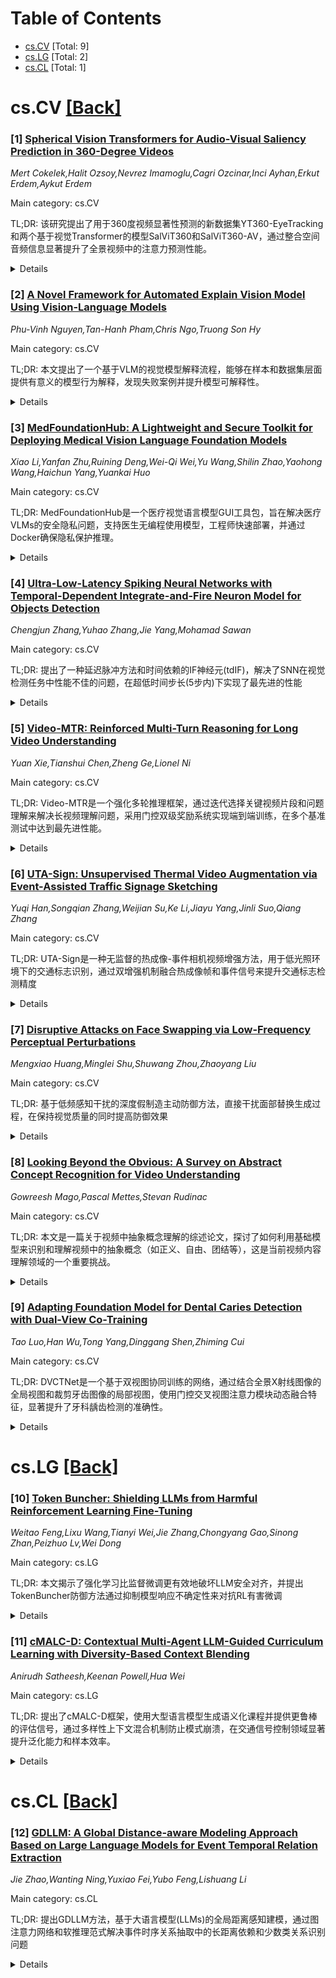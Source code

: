 <div id=toc></div>

# Table of Contents

- [cs.CV](#cs.CV) [Total: 9]
- [cs.LG](#cs.LG) [Total: 2]
- [cs.CL](#cs.CL) [Total: 1]


<div id='cs.CV'></div>

# cs.CV [[Back]](#toc)

### [1] [Spherical Vision Transformers for Audio-Visual Saliency Prediction in 360-Degree Videos](https://arxiv.org/abs/2508.20221)
*Mert Cokelek,Halit Ozsoy,Nevrez Imamoglu,Cagri Ozcinar,Inci Ayhan,Erkut Erdem,Aykut Erdem*

Main category: cs.CV

TL;DR: 该研究提出了用于360度视频显著性预测的新数据集YT360-EyeTracking和两个基于视觉Transformer的模型SalViT360和SalViT360-AV，通过整合空间音频信息显著提升了全景视频中的注意力预测性能。


<details>
  <summary>Details</summary>
Motivation: 由于缺乏全面的360度视听显著性预测数据集，且现有方法未充分考虑球面畸变和空间音频的整合，研究旨在探索如何利用视听线索有效预测360度视频中的视觉显著性。

Method: 构建了包含81个ODV的YT360-EyeTracking数据集，提出了SalViT360（基于视觉Transformer的框架，配备球面几何感知的时空注意力层）和SalViT360-AV（进一步整合基于音频输入的Transformer适配器）两个新颖的显著性预测模型。

Result: 在多个基准数据集（包括YT360-EyeTracking）上的实验结果表明，SalViT360和SalViT360-AV在预测360度场景中的观看者注意力方面显著优于现有方法。

Conclusion: 在模型架构中整合空间音频线索对于准确预测全景视频中的显著性至关重要，音频信息的加入显著提升了显著性预测的性能。

Abstract: Omnidirectional videos (ODVs) are redefining viewer experiences in virtual
reality (VR) by offering an unprecedented full field-of-view (FOV). This study
extends the domain of saliency prediction to 360-degree environments,
addressing the complexities of spherical distortion and the integration of
spatial audio. Contextually, ODVs have transformed user experience by adding a
spatial audio dimension that aligns sound direction with the viewer's
perspective in spherical scenes. Motivated by the lack of comprehensive
datasets for 360-degree audio-visual saliency prediction, our study curates
YT360-EyeTracking, a new dataset of 81 ODVs, each observed under varying
audio-visual conditions. Our goal is to explore how to utilize audio-visual
cues to effectively predict visual saliency in 360-degree videos. Towards this
aim, we propose two novel saliency prediction models: SalViT360, a
vision-transformer-based framework for ODVs equipped with spherical
geometry-aware spatio-temporal attention layers, and SalViT360-AV, which
further incorporates transformer adapters conditioned on audio input. Our
results on a number of benchmark datasets, including our YT360-EyeTracking,
demonstrate that SalViT360 and SalViT360-AV significantly outperform existing
methods in predicting viewer attention in 360-degree scenes. Interpreting these
results, we suggest that integrating spatial audio cues in the model
architecture is crucial for accurate saliency prediction in omnidirectional
videos. Code and dataset will be available at
https://cyberiada.github.io/SalViT360.

</details>


### [2] [A Novel Framework for Automated Explain Vision Model Using Vision-Language Models](https://arxiv.org/abs/2508.20227)
*Phu-Vinh Nguyen,Tan-Hanh Pham,Chris Ngo,Truong Son Hy*

Main category: cs.CV

TL;DR: 本文提出了一个基于VLM的视觉模型解释流程，能够在样本和数据集层面提供有意义的模型行为解释，发现失败案例并提升模型可解释性。


<details>
  <summary>Details</summary>
Motivation: 当前视觉模型开发主要关注性能指标，缺乏对模型一般性行为的解释方法。理解模型在普通图像上的行为对防止偏见判断和识别模型趋势至关重要。

Method: 利用视觉-语言模型(VLM)构建了一个解释流程，能够同时在样本级别和数据集级别对视觉模型进行解释。该流程需要最小化人工动作，将视觉模型开发与xAI分析相结合。

Result: 提出的流程可以有效地发现模型的失败案例，并提供对视觉模型行为的深入洞察，促进图像分析的进步。

Conclusion: 该研究为解决视觉模型可解释性的挑战提供了一个有效的流程，通过VLM技术实现了样本和数据集层面的全面解释，有助于提升模型的可信赖性和可理解性。

Abstract: The development of many vision models mainly focuses on improving their
performance using metrics such as accuracy, IoU, and mAP, with less attention
to explainability due to the complexity of applying xAI methods to provide a
meaningful explanation of trained models. Although many existing xAI methods
aim to explain vision models sample-by-sample, methods explaining the general
behavior of vision models, which can only be captured after running on a large
dataset, are still underexplored. Furthermore, understanding the behavior of
vision models on general images can be very important to prevent biased
judgments and help identify the model's trends and patterns. With the
application of Vision-Language Models, this paper proposes a pipeline to
explain vision models at both the sample and dataset levels. The proposed
pipeline can be used to discover failure cases and gain insights into vision
models with minimal effort, thereby integrating vision model development with
xAI analysis to advance image analysis.

</details>


### [3] [MedFoundationHub: A Lightweight and Secure Toolkit for Deploying Medical Vision Language Foundation Models](https://arxiv.org/abs/2508.20345)
*Xiao Li,Yanfan Zhu,Ruining Deng,Wei-Qi Wei,Yu Wang,Shilin Zhao,Yaohong Wang,Haichun Yang,Yuankai Huo*

Main category: cs.CV

TL;DR: MedFoundationHub是一个医疗视觉语言模型GUI工具包，旨在解决医疗VLMs的安全隐私问题，支持医生无编程使用模型，工程师快速部署，并通过Docker确保隐私保护推理。


<details>
  <summary>Details</summary>
Motivation: 医疗视觉语言模型虽然为临床应用带来巨大机遇，但存在严重的隐私安全风险，包括受保护健康信息泄露、数据泄漏和网络威胁漏洞，特别是在医院环境中尤为关键。

Method: 开发MedFoundationHub图形用户界面工具包，支持医生手动选择使用不同模型无需编程，工程师以即插即用方式高效部署医疗VLMs，集成Hugging Face开源模型，通过Docker编排实现操作系统无关的隐私保护推理部署。

Result: 使用单个NVIDIA A6000 GPU的离线本地工作站即可运行，评估了5个最先进VLM模型（Google-MedGemma3-4B等），病理学家评估了1015个临床医生-模型评分事件，发现存在脱靶回答、模糊推理和病理术语不一致等局限性。

Conclusion: MedFoundationHub提供了一个安全、易用的医疗VLM部署解决方案，但当前模型仍存在显著局限性，需要在医疗术语准确性和推理一致性方面进一步改进。

Abstract: Recent advances in medical vision-language models (VLMs) open up remarkable
opportunities for clinical applications such as automated report generation,
copilots for physicians, and uncertainty quantification. However, despite their
promise, medical VLMs introduce serious security concerns, most notably risks
of Protected Health Information (PHI) exposure, data leakage, and vulnerability
to cyberthreats - which are especially critical in hospital environments. Even
when adopted for research or non-clinical purposes, healthcare organizations
must exercise caution and implement safeguards. To address these challenges, we
present MedFoundationHub, a graphical user interface (GUI) toolkit that: (1)
enables physicians to manually select and use different models without
programming expertise, (2) supports engineers in efficiently deploying medical
VLMs in a plug-and-play fashion, with seamless integration of Hugging Face
open-source models, and (3) ensures privacy-preserving inference through
Docker-orchestrated, operating system agnostic deployment. MedFoundationHub
requires only an offline local workstation equipped with a single NVIDIA A6000
GPU, making it both secure and accessible within the typical resources of
academic research labs. To evaluate current capabilities, we engaged
board-certified pathologists to deploy and assess five state-of-the-art VLMs
(Google-MedGemma3-4B, Qwen2-VL-7B-Instruct, Qwen2.5-VL-7B-Instruct, and
LLaVA-1.5-7B/13B). Expert evaluation covered colon cases and renal cases,
yielding 1015 clinician-model scoring events. These assessments revealed
recurring limitations, including off-target answers, vague reasoning, and
inconsistent pathology terminology.

</details>


### [4] [Ultra-Low-Latency Spiking Neural Networks with Temporal-Dependent Integrate-and-Fire Neuron Model for Objects Detection](https://arxiv.org/abs/2508.20392)
*Chengjun Zhang,Yuhao Zhang,Jie Yang,Mohamad Sawan*

Main category: cs.CV

TL;DR: 提出了一种延迟脉冲方法和时间依赖的IF神经元(tdIF)，解决了SNN在视觉检测任务中性能不佳的问题，在超低时间步长(5步内)下实现了最先进的性能


<details>
  <summary>Details</summary>
Motivation: 当前ANN-SNN转换方法在分类任务中表现优异，但在视觉检测任务中性能仍然不理想，主要原因是异质脉冲模式导致的残余膜电位问题

Method: 采用延迟脉冲方法缓解异质脉冲模式问题，并提出tdIF神经元架构，使IF神经元能够根据时间步长的时序动态调整积累和发放行为

Result: 在目标检测和车道线检测两个关键视觉任务上进行了广泛评估，方法超越了当前ANN-SNN转换方法，在超低延迟(5时间步内)下达到最先进性能

Conclusion: 所提出的方法使脉冲能够表现出不同的时间特性，而不仅仅依赖频率表示，在超低时间步长下实现了更精确的特征表示，同时保持了与传统IF神经元相当的能量消耗

Abstract: Spiking Neural Networks (SNNs), inspired by the brain, are characterized by
minimal power consumption and swift inference capabilities on neuromorphic
hardware, and have been widely applied to various visual perception tasks.
Current ANN-SNN conversion methods have achieved excellent results in
classification tasks with ultra-low time-steps, but their performance in visual
detection tasks remains suboptimal. In this paper, we propose a delay-spike
approach to mitigate the issue of residual membrane potential caused by
heterogeneous spiking patterns. Furthermore, we propose a novel
temporal-dependent Integrate-and-Fire (tdIF) neuron architecture for SNNs. This
enables Integrate-and-fire (IF) neurons to dynamically adjust their
accumulation and firing behaviors based on the temporal order of time-steps.
Our method enables spikes to exhibit distinct temporal properties, rather than
relying solely on frequency-based representations. Moreover, the tdIF neuron
maintains energy consumption on par with traditional IF neuron. We demonstrate
that our method achieves more precise feature representation with lower
time-steps, enabling high performance and ultra-low latency in visual detection
tasks. In this study, we conduct extensive evaluation of the tdIF method across
two critical vision tasks: object detection and lane line detection. The
results demonstrate that the proposed method surpasses current ANN-SNN
conversion approaches, achieving state-of-the-art performance with ultra-low
latency (within 5 time-steps).

</details>


### [5] [Video-MTR: Reinforced Multi-Turn Reasoning for Long Video Understanding](https://arxiv.org/abs/2508.20478)
*Yuan Xie,Tianshui Chen,Zheng Ge,Lionel Ni*

Main category: cs.CV

TL;DR: Video-MTR是一个强化多轮推理框架，通过迭代选择关键视频片段和问题理解来解决长视频理解问题，采用门控双级奖励系统实现端到端训练，在多个基准测试中达到最先进性能。


<details>
  <summary>Details</summary>
Motivation: 长视频理解存在长程时间依赖和多个事件的挑战，现有方法依赖静态推理或外部视觉语言模型，存在复杂度高和端到端训练不足导致的性能不佳问题。

Method: 提出强化多轮推理框架Video-MTR，迭代选择视频片段并基于先前处理片段的理解进行渐进式推理，引入门控双级奖励系统（轨迹级奖励和轮级奖励）优化视频片段选择和问题理解。

Result: 在VideoMME、MLVU和EgoSchema等基准测试中，Video-MTR在准确性和效率方面均优于现有方法，实现了最先进的性能。

Conclusion: Video-MTR通过多轮迭代推理和门控双级奖励系统，有效解决了长视频理解问题，无需外部视觉语言模型，实现了端到端训练，显著提升了长视频理解的性能。

Abstract: Long-form video understanding, characterized by long-range temporal
dependencies and multiple events, remains a challenge. Existing methods often
rely on static reasoning or external visual-language models (VLMs), which face
issues like complexity and sub-optimal performance due to the lack of
end-to-end training. In this paper, we propose Video-MTR, a reinforced
multi-turn reasoning framework designed to enable iterative key video segment
selection and question comprehension. Unlike traditional video reasoning
pipeline, which generate predictions in a single turn, Video-MTR performs
reasoning in multiple turns, selecting video segments progressively based on
the evolving understanding of previously processed segments and the current
question. This iterative process allows for a more refined and contextually
aware analysis of the video. To ensure intermediate reasoning process, we
introduce a novel gated bi-level reward system, combining trajectory-level
rewards based on answer correctness and turn-level rewards emphasizing
frame-query relevance. This system optimizes both video segment selection and
question comprehension, eliminating the need for external VLMs and allowing
end-to-end training. Extensive experiments on benchmarks like VideoMME, MLVU,
and EgoSchema demonstrate that Video-MTR outperforms existing methods in both
accuracy and efficiency, advancing the state-of-the-art in long video
understanding.

</details>


### [6] [UTA-Sign: Unsupervised Thermal Video Augmentation via Event-Assisted Traffic Signage Sketching](https://arxiv.org/abs/2508.20594)
*Yuqi Han,Songqian Zhang,Weijian Su,Ke Li,Jiayu Yang,Jinli Suo,Qiang Zhang*

Main category: cs.CV

TL;DR: UTA-Sign是一种无监督的热成像-事件相机视频增强方法，用于低光照环境下的交通标志识别，通过双增强机制融合热成像帧和事件信号来提升交通标志检测精度


<details>
  <summary>Details</summary>
Motivation: 热成像相机在低光照环境下表现优异，但在识别相似材料制成的标志时存在盲点；事件相机能有效检测光强变化但采样不均匀。两种模态具有互补特性，需要融合来解决交通标志识别问题

Method: 提出双增强机制：利用热成像帧提供准确运动线索作为时间参考来对齐不均匀的事件信号，同时事件信号为原始热成像帧提供细微的标志内容，实现一致的标志表示

Result: 在真实场景数据集上验证，在交通标志描绘质量和感知层面的检测精度方面表现出优越性能

Conclusion: 该方法有效解决了热成像的标志盲点和事件相机的不均匀采样问题，通过模态融合显著提升了低光照环境下交通标志的识别能力

Abstract: The thermal camera excels at perceiving outdoor environments under low-light
conditions, making it ideal for applications such as nighttime autonomous
driving and unmanned navigation. However, thermal cameras encounter challenges
when capturing signage from objects made of similar materials, which can pose
safety risks for accurately understanding semantics in autonomous driving
systems. In contrast, the neuromorphic vision camera, also known as an event
camera, detects changes in light intensity asynchronously and has proven
effective in high-speed, low-light traffic environments. Recognizing the
complementary characteristics of these two modalities, this paper proposes
UTA-Sign, an unsupervised thermal-event video augmentation for traffic signage
in low-illumination environments, targeting elements such as license plates and
roadblock indicators. To address the signage blind spots of thermal imaging and
the non-uniform sampling of event cameras, we developed a dual-boosting
mechanism that fuses thermal frames and event signals for consistent signage
representation over time. The proposed method utilizes thermal frames to
provide accurate motion cues as temporal references for aligning the uneven
event signals. At the same time, event signals contribute subtle signage
content to the raw thermal frames, enhancing the overall understanding of the
environment. The proposed method is validated on datasets collected from
real-world scenarios, demonstrating superior quality in traffic signage
sketching and improved detection accuracy at the perceptual level.

</details>


### [7] [Disruptive Attacks on Face Swapping via Low-Frequency Perceptual Perturbations](https://arxiv.org/abs/2508.20595)
*Mengxiao Huang,Minglei Shu,Shuwang Zhou,Zhaoyang Liu*

Main category: cs.CV

TL;DR: 基于低频感知干扰的深度假制造主动防御方法，直接干扰面部替换生成过程，在保持视觉质量的同时提高防御效果


<details>
  <summary>Details</summary>
Motivation: 现有深度假检测方法主要是被动的事后分析，无法防止攻击发生，需要主动防御技术来应对假制造技术对隐私和社会安全的威胁

Method: 结合频域和空间域特征，使用离散小波变换(DWT)提取低频组件并生成干扰，通过编码器-干扰生成器-解码器完整架构，在保留高频细节的同时引入低频人工产物

Result: 在CelebA-HQ和LFW数据集上实验表明，方法显著降低了面部替换效果，提高了防御成功率，同时保持了良好的视觉质量

Conclusion: 该主动防御方法能够有效干扰深度假制造生成过程，为应对假制造技术提供了一种前置性的解决方案

Abstract: Deepfake technology, driven by Generative Adversarial Networks (GANs), poses
significant risks to privacy and societal security. Existing detection methods
are predominantly passive, focusing on post-event analysis without preventing
attacks. To address this, we propose an active defense method based on
low-frequency perceptual perturbations to disrupt face swapping manipulation,
reducing the performance and naturalness of generated content. Unlike prior
approaches that used low-frequency perturbations to impact classification
accuracy,our method directly targets the generative process of deepfake
techniques. We combine frequency and spatial domain features to strengthen
defenses. By introducing artifacts through low-frequency perturbations while
preserving high-frequency details, we ensure the output remains visually
plausible. Additionally, we design a complete architecture featuring an
encoder, a perturbation generator, and a decoder, leveraging discrete wavelet
transform (DWT) to extract low-frequency components and generate perturbations
that disrupt facial manipulation models. Experiments on CelebA-HQ and LFW
demonstrate significant reductions in face-swapping effectiveness, improved
defense success rates, and preservation of visual quality.

</details>


### [8] [Looking Beyond the Obvious: A Survey on Abstract Concept Recognition for Video Understanding](https://arxiv.org/abs/2508.20765)
*Gowreesh Mago,Pascal Mettes,Stevan Rudinac*

Main category: cs.CV

TL;DR: 本文是一篇关于视频中抽象概念理解的综述论文，探讨了如何利用基础模型来识别和理解视频中的抽象概念（如正义、自由、团结等），这是当前视频内容理解领域的一个重要挑战。


<details>
  <summary>Details</summary>
Motivation: 虽然现代AI系统在识别视频中具体可见的物体、动作、事件和场景方面取得了显著进展，但在理解抽象概念方面仍落后于人类。抽象概念识别对于使模型更符合人类推理和价值观至关重要。

Method: 本文采用综述研究方法，系统分析了不同任务和数据集，回顾了数十年来社区在抽象概念理解方面的经验，并探讨如何利用多模态基础模型的最新进展来解决这一挑战。

Result: 研究发现研究人员长期以来一直在尝试解决抽象概念理解任务，并充分利用当时可用的工具。论文强调了借鉴社区经验的重要性，以避免在基础模型时代"重新发明轮子"。

Conclusion: 基础模型的进步为解决视频中抽象概念理解这一重要开放挑战提供了理想条件。通过整合数十年的研究经验和现代多模态基础模型，可以更好地推进这一领域的发展。

Abstract: The automatic understanding of video content is advancing rapidly. Empowered
by deeper neural networks and large datasets, machines are increasingly capable
of understanding what is concretely visible in video frames, whether it be
objects, actions, events, or scenes. In comparison, humans retain a unique
ability to also look beyond concrete entities and recognize abstract concepts
like justice, freedom, and togetherness. Abstract concept recognition forms a
crucial open challenge in video understanding, where reasoning on multiple
semantic levels based on contextual information is key. In this paper, we argue
that the recent advances in foundation models make for an ideal setting to
address abstract concept understanding in videos. Automated understanding of
high-level abstract concepts is imperative as it enables models to be more
aligned with human reasoning and values. In this survey, we study different
tasks and datasets used to understand abstract concepts in video content. We
observe that, periodically and over a long period, researchers have attempted
to solve these tasks, making the best use of the tools available at their
disposal. We advocate that drawing on decades of community experience will help
us shed light on this important open grand challenge and avoid ``re-inventing
the wheel'' as we start revisiting it in the era of multi-modal foundation
models.

</details>


### [9] [Adapting Foundation Model for Dental Caries Detection with Dual-View Co-Training](https://arxiv.org/abs/2508.20813)
*Tao Luo,Han Wu,Tong Yang,Dinggang Shen,Zhiming Cui*

Main category: cs.CV

TL;DR: DVCTNet是一个基于双视图协同训练的网络，通过结合全景X射线图像的全局视图和裁剪牙齿图像的局部视图，使用门控交叉视图注意力模块动态融合特征，显著提升了牙科龋齿检测的准确性。


<details>
  <summary>Details</summary>
Motivation: 当前牙科龋齿检测方法由于对比度变化细微和病变形态多样，准确率不理想。受牙医临床工作流程启发，需要结合整体图像筛查和详细牙齿级检查来提高检测精度。

Method: 使用自动牙齿检测建立全局和局部两个互补视图，分别预训练视觉基础模型。全局视图模型作为检测骨干生成区域建议，局部视图模型提取详细特征。通过门控交叉视图注意力模块动态融合双视图特征。

Result: 在公开数据集和新构建的高精度数据集上，DVCTNet均表现出优于现有最先进方法的性能，证明了其临床适用性。

Conclusion: DVCTNet通过双视图协同训练和特征融合，有效提升了牙科龋齿检测的准确性，为临床诊断提供了可靠的工具。

Abstract: Accurate dental caries detection from panoramic X-rays plays a pivotal role
in preventing lesion progression. However, current detection methods often
yield suboptimal accuracy due to subtle contrast variations and diverse lesion
morphology of dental caries. In this work, inspired by the clinical workflow
where dentists systematically combine whole-image screening with detailed
tooth-level inspection, we present DVCTNet, a novel Dual-View Co-Training
network for accurate dental caries detection. Our DVCTNet starts with employing
automated tooth detection to establish two complementary views: a global view
from panoramic X-ray images and a local view from cropped tooth images. We then
pretrain two vision foundation models separately on the two views. The
global-view foundation model serves as the detection backbone, generating
region proposals and global features, while the local-view model extracts
detailed features from corresponding cropped tooth patches matched by the
region proposals. To effectively integrate information from both views, we
introduce a Gated Cross-View Attention (GCV-Atten) module that dynamically
fuses dual-view features, enhancing the detection pipeline by integrating the
fused features back into the detection model for final caries detection. To
rigorously evaluate our DVCTNet, we test it on a public dataset and further
validate its performance on a newly curated, high-precision dental caries
detection dataset, annotated using both intra-oral images and panoramic X-rays
for double verification. Experimental results demonstrate DVCTNet's superior
performance against existing state-of-the-art (SOTA) methods on both datasets,
indicating the clinical applicability of our method. Our code and labeled
dataset are available at https://github.com/ShanghaiTech-IMPACT/DVCTNet.

</details>


<div id='cs.LG'></div>

# cs.LG [[Back]](#toc)

### [10] [Token Buncher: Shielding LLMs from Harmful Reinforcement Learning Fine-Tuning](https://arxiv.org/abs/2508.20697)
*Weitao Feng,Lixu Wang,Tianyi Wei,Jie Zhang,Chongyang Gao,Sinong Zhan,Peizhuo Lv,Wei Dong*

Main category: cs.LG

TL;DR: 本文揭示了强化学习比监督微调更有效地破坏LLM安全对齐，并提出TokenBuncher防御方法通过抑制模型响应不确定性来对抗RL有害微调


<details>
  <summary>Details</summary>
Motivation: 随着大语言模型能力增强，有害微调风险增加。现有研究主要关注监督微调，但发现强化学习能更有效地突破安全防护，需要专门防御机制

Method: 提出TokenBuncher防御方法，包含熵作为奖励的RL和Token Noiser机制，通过约束模型响应不确定性来防止RL利用奖励信号驱动有害行为

Result: 跨多个模型和RL算法的实验表明，TokenBuncher能有效缓解有害RL微调，同时保持良性任务效用和微调能力

Conclusion: RL有害微调比SFT构成更大系统性风险，TokenBuncher提供了有效且通用的防御解决方案

Abstract: As large language models (LLMs) continue to grow in capability, so do the
risks of harmful misuse through fine-tuning. While most prior studies assume
that attackers rely on supervised fine-tuning (SFT) for such misuse, we
systematically demonstrate that reinforcement learning (RL) enables adversaries
to more effectively break safety alignment and facilitate advanced harmful task
assistance, under matched computational budgets. To counter this emerging
threat, we propose TokenBuncher, the first effective defense specifically
targeting RL-based harmful fine-tuning. TokenBuncher suppresses the foundation
on which RL relies: model response uncertainty. By constraining uncertainty,
RL-based fine-tuning can no longer exploit distinct reward signals to drive the
model toward harmful behaviors. We realize this defense through
entropy-as-reward RL and a Token Noiser mechanism designed to prevent the
escalation of expert-domain harmful capabilities. Extensive experiments across
multiple models and RL algorithms show that TokenBuncher robustly mitigates
harmful RL fine-tuning while preserving benign task utility and finetunability.
Our results highlight that RL-based harmful fine-tuning poses a greater
systemic risk than SFT, and that TokenBuncher provides an effective and general
defense.

</details>


### [11] [cMALC-D: Contextual Multi-Agent LLM-Guided Curriculum Learning with Diversity-Based Context Blending](https://arxiv.org/abs/2508.20818)
*Anirudh Satheesh,Keenan Powell,Hua Wei*

Main category: cs.LG

TL;DR: 提出了cMALC-D框架，使用大型语言模型生成语义化课程并提供更鲁棒的评估信号，通过多样性上下文混合机制防止模式崩溃，在交通信号控制领域显著提升泛化能力和样本效率。


<details>
  <summary>Details</summary>
Motivation: 现有上下文多智能体强化学习方法依赖不可靠的代理信号（如价值估计），在多智能体设置中由于智能体间动态性和部分可观测性而变得嘈杂不稳定，需要更鲁棒的课程学习和评估方法。

Method: 使用大型语言模型生成语义化课程，引入基于多样性的上下文混合机制，通过组合先前上下文特征创建新的训练场景，防止模式崩溃并鼓励探索。

Result: 在交通信号控制领域的实验表明，cMALC-D相比现有课程学习方法显著提高了泛化能力和样本效率。

Conclusion: cMALC-D框架通过LLM引导的课程学习和多样性上下文混合，有效解决了多智能体强化学习在复杂不确定环境中的泛化问题，为实际部署提供了更可靠的解决方案。

Abstract: Many multi-agent reinforcement learning (MARL) algorithms are trained in
fixed simulation environments, making them brittle when deployed in real-world
scenarios with more complex and uncertain conditions. Contextual MARL (cMARL)
addresses this by parameterizing environments with context variables and
training a context-agnostic policy that performs well across all environment
configurations. Existing cMARL methods attempt to use curriculum learning to
help train and evaluate context-agnostic policies, but they often rely on
unreliable proxy signals, such as value estimates or generalized advantage
estimates that are noisy and unstable in multi-agent settings due to
inter-agent dynamics and partial observability. To address these issues, we
propose Contextual Multi-Agent LLM-Guided Curriculum Learning with
Diversity-Based Context Blending (cMALC-D), a framework that uses Large
Language Models (LLMs) to generate semantically meaningful curricula and
provide a more robust evaluation signal. To prevent mode collapse and encourage
exploration, we introduce a novel diversity-based context blending mechanism
that creates new training scenarios by combining features from prior contexts.
Experiments in traffic signal control domains demonstrate that cMALC-D
significantly improves both generalization and sample efficiency compared to
existing curriculum learning baselines. We provide code at
https://github.com/DaRL-LibSignal/cMALC-D.

</details>


<div id='cs.CL'></div>

# cs.CL [[Back]](#toc)

### [12] [GDLLM: A Global Distance-aware Modeling Approach Based on Large Language Models for Event Temporal Relation Extraction](https://arxiv.org/abs/2508.20828)
*Jie Zhao,Wanting Ning,Yuxiao Fei,Yubo Feng,Lishuang Li*

Main category: cs.CL

TL;DR: 提出GDLLM方法，基于大语言模型(LLMs)的全局距离感知建模，通过图注意力网络和软推理范式解决事件时序关系抽取中的长距离依赖和少数类关系识别问题


<details>
  <summary>Details</summary>
Motivation: 小语言模型(SLMs)在处理不平衡数据集中的少数类关系时受限，而大语言模型(LLMs)使用人工设计的提示可能引入噪声，干扰对事件间长距离依赖关系的判断

Method: 1) 使用图注意力网络(GAT)构建距离感知图结构辅助LLMs捕获长距离依赖特征；2) 设计基于软推理的时序特征学习范式，将LLMs生成的概率信息补充到多头注意力机制中

Result: 在TB-Dense和MATRES两个公开数据集上实现了最先进的性能，显著提升了少数关系类的表现和整体学习能力

Conclusion: GDLLM框架通过有效捕获全局特征，显著增强了少数关系类的性能，并提高了整体学习能力

Abstract: In Natural Language Processing(NLP), Event Temporal Relation Extraction
(ETRE) is to recognize the temporal relations of two events. Prior studies have
noted the importance of language models for ETRE. However, the restricted
pre-trained knowledge of Small Language Models(SLMs) limits their capability to
handle minority class relations in imbalanced classification datasets. For
Large Language Models(LLMs), researchers adopt manually designed prompts or
instructions, which may introduce extra noise, leading to interference with the
model's judgment of the long-distance dependencies between events. To address
these issues, we propose GDLLM, a Global Distance-aware modeling approach based
on LLMs. We first present a distance-aware graph structure utilizing Graph
Attention Network(GAT) to assist the LLMs in capturing long-distance dependency
features. Additionally, we design a temporal feature learning paradigm based on
soft inference to augment the identification of relations with a short-distance
proximity band, which supplements the probabilistic information generated by
LLMs into the multi-head attention mechanism. Since the global feature can be
captured effectively, our framework substantially enhances the performance of
minority relation classes and improves the overall learning ability.
Experiments on two publicly available datasets, TB-Dense and MATRES,
demonstrate that our approach achieves state-of-the-art (SOTA) performance.

</details>
